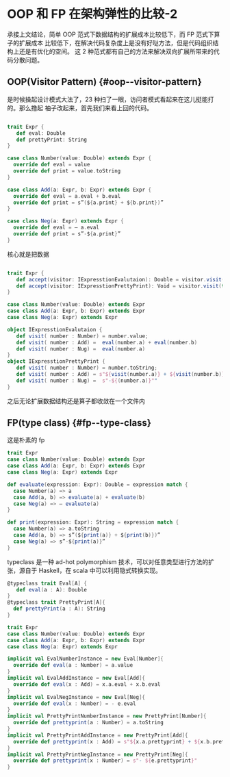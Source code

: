 # OOP 和 FP 在架构弹性的比较-2


承接上文结论，简单 OOP 范式下数据结构的扩展成本比较低下，而 FP 范式下算子的扩展成本
比较低下，在解决代码复杂度上是没有好哒方法，但是代码组织结构上还是有优化的空间。
这 2 种范式都有自己的方法来解决双向扩展所带来的代码分散问题。


## OOP(Visitor Pattern) {#oop--visitor-pattern}

是时候操起设计模式大法了，23 种扫了一眼，访问者模式看起来在这儿挺能打的。那么撸起
袖子改起来，首先我们来看上回的代码。

```scala

trait Expr {
   def eval: Double
   def prettyPrint: String
}

case class Number(value: Double) extends Expr {
  override def eval = value
  override def print = value.toString
}

case class Add(a: Expr, b: Expr) extends Expr {
  override def eval = a.eval + b.eval
  override def print = s”(${a.print} + ${b.print})”
}

case class Neg(a: Expr) extends Expr {
  override def eval = — a.eval
  override def print = s”-${a.print}”
}
```

核心就是把数据

```scala

trait Expr {
   def accept(visitor: IExpresstionEvalutaion): Double = visitor.visit(this)
   def accept(visitor: IExpresstionPrettyPrint): Void = visitor.visit(this)
}

case class Number(value: Double) extends Expr
case class Add(a: Expr, b: Expr) extends Expr
case class Neg(a: Expr) extends Expr

object IExpresstionEvalutaion {
   def visit( number : Number) = number.value;
   def visit( number : Add) =  eval(number.a) + eval(number.b)
   def visit( number : Nug) =  eval(number.a)
}
object IExpresstionPrettyPrint {
   def visit( number : Number) = number.toString;
   def visit( number : Add) = s"${visit(number.a)} + ${visit(number.b)}"
   def visit( number : Nug) =  s"-${(number.a)}""
}
```

之后无论扩展数据结构还是算子都收敛在一个文件内


## FP(type class) {#fp--type-class}

这是朴素的 fp

```scala
trait Expr
case class Number(value: Double) extends Expr
case class Add(a: Expr, b: Expr) extends Expr
case class Neg(a: Expr) extends Expr

def evaluate(expression: Expr): Double = expression match {
  case Number(a) => a
  case Add(a, b) => evaluate(a) + evaluate(b)
  case Neg(a) => — evaluate(a)
}

def print(expression: Expr): String = expression match {
  case Number(a) => a.toString
  case Add(a, b) => s”(${print(a)} + ${print(b)})”
  case Neg(a) => s”-${print(a)}”
}
```

typeclass 是一种 ad-hot polymorphism 技术，可以对任意类型进行方法的扩张，源自于
Haskell，在 scala 中可以利用隐式转换实现。

```scala
@typeclass trait Eval[A] {
   def eval(a : A): Double
}
@typeclass trait PrettyPrint[A]{
  def prettyPrint(a : A): String
}

trait Expr
case class Number(value: Double) extends Expr
case class Add(a: Expr, b: Expr) extends Expr
case class Neg(a: Expr) extends Expr

implicit val EvalNumberInstance = new Eval[Number]{
  override def eval(a : Number) = a.value
}
implicit val EvalAddInstance = new Eval[Add]{
  override def eval(x : Add) = x.a.eval + x.b.eval
}
implicit val EvalNegInstance = new Eval[Neg]{
  override def eval(x : Number) = - e.eval
}
implicit val PrettyPrintNumberInstance = new PrettyPrint[Number]{
  override def prettyprint(a : Number) = a.toString
}
implicit val PrettyPrintAddInstance = new PrettyPrint[Add]{
  override def prettyprint(x : Add) = s"${x.a.prettyprint} + ${x.b.prettyprint}"
}
implicit val PrettyPrintNegInstance = new PrettyPrint[Neg]{
  override def prettyprint(x : Number) = s"- ${e.prettyprint}"
}
```

